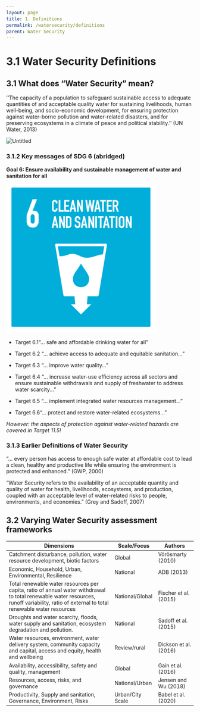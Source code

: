 ```yaml
---
layout: page
title: 1. Definitions
permalink: /watersecurity/definitions
parent: Water Security
---
```

# 3.1 Water Security Definitions

## 3.1 **What does “Water Security” mean?**

’’The capacity of a population to safeguard sustainable access to adequate quantities of and acceptable quality water for sustaining livelihoods, human well-being, and socio-economic development, for ensuring protection against water-borne pollution and water-related disasters, and for preserving ecosystems in a climate of peace and political stability.’’ (UN Water, 2013)

![Untitled](Untitled%201.png)

### 3.1.2 **Key messages of SDG 6 (abridged)**

**Goal 6: Ensure availability and sustainable management of water and sanitation for all**

![SDG 6](/assets/sdg6.png)

- Target 6.1“… safe and affordable drinking water for all”
- Target 6.2 “… achieve access to adequate and equitable sanitation…”
- Target 6.3 “… improve water quality…”

- Target 6.4 “… increase water-use efficiency across all sectors and ensure sustainable withdrawals and supply of freshwater to address water scarcity…”
- Target 6.5 “… implement integrated water resources management…”
- Target 6.6“… protect and restore water-related ecosystems…”

*However: the aspects of protection against water-related hazards are covered in Target 11.5!*

### 3.1.3 **Earlier Definitions of Water Security**

“… every person has access to enough safe water at affordable cost to lead a clean, healthy and productive life while ensuring the environment is protected and enhanced.” (GWP, 2000)

“Water Security refers to the availability of an acceptable quantity and quality of water for health, livelihoods, ecosystems, and production, coupled with an acceptable level of water-related risks to people, environments, and economies.” (Grey and Sadoff, 2007)

## 3.2 **Varying Water Security assessment frameworks**

| Dimensions | Scale/Focus | Authors |
| --- | --- | --- |
| Catchment disturbance, pollution, water resource development, biotic factors | Global | Vörösmarty (2010) |
| Economic, Household, Urban, Environmental, Resilience | National | ADB (2013) |
| Total renewable water resources per capita, ratio of annual water withdrawal to total renewable water resources, runoff variability, ratio of external to total renewable water resources | National/Global | Fischer et al. (2015) |
| Droughts and water scarcity, floods, water supply and sanitation, ecosystem degradation and pollution. | National | Sadoff et al. (2015) |
| Water resources, environment, water delivery system, community capacity and capital, access and equity, health and wellbeing | Review/rural | Dickson et al. (2016) |
| Availability, accessibility, safety and quality, management | Global | Gain et al. (2016) |
| Resources, access, risks, and governance | National/Urban | Jensen and Wu (2018) |
| Productivity, Supply and sanitation, Governance, Environment, Risks | Urban/City Scale | Babel et al. (2020) |